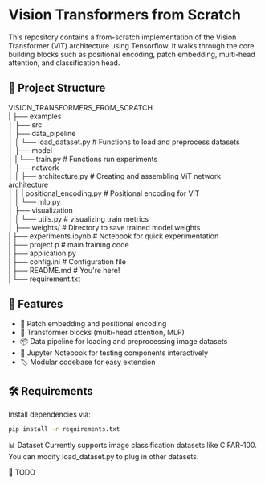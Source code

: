 # Vision Transformers from Scratch

This repository contains a from-scratch implementation of the Vision Transformer (ViT) architecture using Tensorflow. It walks through the core building blocks such as positional encoding, patch embedding, multi-head attention, and classification head.

## 📁 Project Structure
VISION_TRANSFORMERS_FROM_SCRATCH <br>
| ├── examples<br>
│ ├── src <br>
│   ├── data_pipeline <br>
│   │   └── load_dataset.py # Functions to load and preprocess datasets <br>
│   ├── model<br>
│   |    └── train.py # Functions run experiments <br>
│   ├── network<br>
│   │   ├── architecture.py # Creating and assembling ViT network architecture<br>
│   │   |   positional_encoding.py # Positional encoding for ViT <br>
│   │   └── mlp.py<br>
│   ├──  visualization<br>
│   │   └── utils.py # visualizing train metrics<br>
│   ├── weights/ # Directory to save trained model weights <br>
|   ├── experiments.ipynb # Notebook for quick experimentation<br>
|   ├── project.p # main training code<br>
| ├── application.py <br>
| ├── config.ini # Configuration file <br>
| ├── README.md # You're here!<br>
| └── requirement.txt<br>



## 🚀 Features

- 🔢 Patch embedding and positional encoding
- 🧠 Transformer blocks (multi-head attention, MLP)
- 📦 Data pipeline for loading and preprocessing image datasets
- 🧪 Jupyter Notebook for testing components interactively
- 🏷️ Modular codebase for easy extension

## 🛠️ Requirements

Install dependencies via:

```bash
pip install -r requirements.txt
```

📊 Dataset
Currently supports image classification datasets like CIFAR-100. You can modify load_dataset.py to plug in other datasets.

🧠 TODO